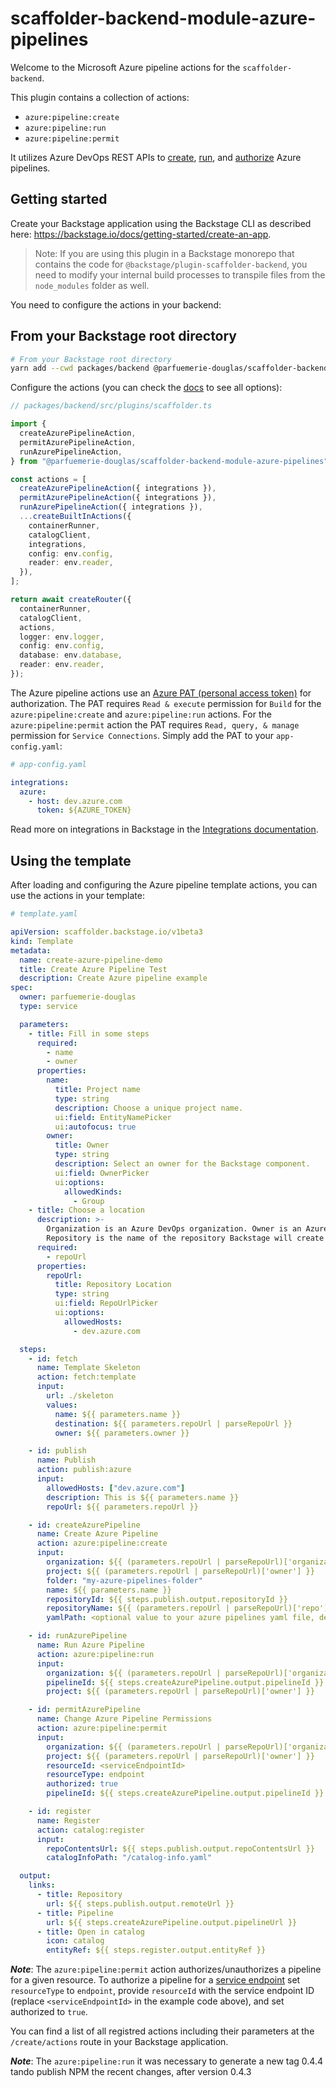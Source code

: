 # scaffolder-backend-module-azure-pipelines

Welcome to the Microsoft Azure pipeline actions for the `scaffolder-backend`.

This plugin contains a collection of actions:

- `azure:pipeline:create`
- `azure:pipeline:run`
- `azure:pipeline:permit`

It utilizes Azure DevOps REST APIs to
[create](https://docs.microsoft.com/en-us/rest/api/azure/devops/pipelines/pipelines/create?view=azure-devops-rest-6.1),
[run](https://docs.microsoft.com/en-us/rest/api/azure/devops/pipelines/runs/run-pipeline?view=azure-devops-rest-6.1),
and
[authorize](https://docs.microsoft.com/en-us/rest/api/azure/devops/approvalsandchecks/pipeline-permissions/update-pipeline-permisions-for-resource?view=azure-devops-rest-7.1)
Azure pipelines.

## Getting started

Create your Backstage application using the Backstage CLI as described here:
<https://backstage.io/docs/getting-started/create-an-app>.

> Note: If you are using this plugin in a Backstage monorepo that contains the
> code for `@backstage/plugin-scaffolder-backend`, you need to modify your
> internal build processes to transpile files from the `node_modules` folder as
> well.

You need to configure the actions in your backend:

## From your Backstage root directory

```sh
# From your Backstage root directory
yarn add --cwd packages/backend @parfuemerie-douglas/scaffolder-backend-module-azure-pipelines
```

Configure the actions (you can check the
[docs](https://backstage.io/docs/features/software-templates/writing-custom-actions#registering-custom-actions)
to see all options):

```typescript
// packages/backend/src/plugins/scaffolder.ts

import {
  createAzurePipelineAction,
  permitAzurePipelineAction,
  runAzurePipelineAction,
} from "@parfuemerie-douglas/scaffolder-backend-module-azure-pipelines";

const actions = [
  createAzurePipelineAction({ integrations }),
  permitAzurePipelineAction({ integrations }),
  runAzurePipelineAction({ integrations }),
  ...createBuiltInActions({
    containerRunner,
    catalogClient,
    integrations,
    config: env.config,
    reader: env.reader,
  }),
];

return await createRouter({
  containerRunner,
  catalogClient,
  actions,
  logger: env.logger,
  config: env.config,
  database: env.database,
  reader: env.reader,
});
```

The Azure pipeline actions use an [Azure PAT (personal access
token)](https://docs.microsoft.com/en-us/azure/devops/organizations/accounts/use-personal-access-tokens-to-authenticate)
for authorization. The PAT requires `Read & execute` permission for `Build` for
the `azure:pipeline:create` and `azure:pipeline:run` actions. For the
`azure:pipeline:permit` action the PAT requires `Read, query, & manage`
permission for `Service Connections`. Simply add the PAT to your
`app-config.yaml`:

```yaml
# app-config.yaml

integrations:
  azure:
    - host: dev.azure.com
      token: ${AZURE_TOKEN}
```

Read more on integrations in Backstage in the [Integrations
documentation](https://backstage.io/docs/integrations/).

## Using the template

After loading and configuring the Azure pipeline template actions, you can use
the actions in your template:

```yaml
# template.yaml

apiVersion: scaffolder.backstage.io/v1beta3
kind: Template
metadata:
  name: create-azure-pipeline-demo
  title: Create Azure Pipeline Test
  description: Create Azure pipeline example
spec:
  owner: parfuemerie-douglas
  type: service

  parameters:
    - title: Fill in some steps
      required:
        - name
        - owner
      properties:
        name:
          title: Project name
          type: string
          description: Choose a unique project name.
          ui:field: EntityNamePicker
          ui:autofocus: true
        owner:
          title: Owner
          type: string
          description: Select an owner for the Backstage component.
          ui:field: OwnerPicker
          ui:options:
            allowedKinds:
              - Group
    - title: Choose a location
      description: >-
        Organization is an Azure DevOps organization. Owner is an Azure DevOps project.
        Repository is the name of the repository Backstage will create for you.
      required:
        - repoUrl
      properties:
        repoUrl:
          title: Repository Location
          type: string
          ui:field: RepoUrlPicker
          ui:options:
            allowedHosts:
              - dev.azure.com

  steps:
    - id: fetch
      name: Template Skeleton
      action: fetch:template
      input:
        url: ./skeleton
        values:
          name: ${{ parameters.name }}
          destination: ${{ parameters.repoUrl | parseRepoUrl }}
          owner: ${{ parameters.owner }}

    - id: publish
      name: Publish
      action: publish:azure
      input:
        allowedHosts: ["dev.azure.com"]
        description: This is ${{ parameters.name }}
        repoUrl: ${{ parameters.repoUrl }}

    - id: createAzurePipeline
      name: Create Azure Pipeline
      action: azure:pipeline:create
      input:
        organization: ${{ (parameters.repoUrl | parseRepoUrl)['organization'] }}
        project: ${{ (parameters.repoUrl | parseRepoUrl)['owner'] }}
        folder: "my-azure-pipelines-folder"
        name: ${{ parameters.name }}
        repositoryId: ${{ steps.publish.output.repositoryId }}
        repositoryName: ${{ (parameters.repoUrl | parseRepoUrl)['repo'] }}
        yamlPath: <optional value to your azure pipelines yaml file, defaults to ./azure-pipelines.yaml>

    - id: runAzurePipeline
      name: Run Azure Pipeline
      action: azure:pipeline:run
      input:
        organization: ${{ (parameters.repoUrl | parseRepoUrl)['organization'] }}
        pipelineId: ${{ steps.createAzurePipeline.output.pipelineId }}
        project: ${{ (parameters.repoUrl | parseRepoUrl)['owner'] }}

    - id: permitAzurePipeline
      name: Change Azure Pipeline Permissions
      action: azure:pipeline:permit
      input:
        organization: ${{ (parameters.repoUrl | parseRepoUrl)['organization'] }}
        project: ${{ (parameters.repoUrl | parseRepoUrl)['owner'] }}
        resourceId: <serviceEndpointId>
        resourceType: endpoint
        authorized: true
        pipelineId: ${{ steps.createAzurePipeline.output.pipelineId }}

    - id: register
      name: Register
      action: catalog:register
      input:
        repoContentsUrl: ${{ steps.publish.output.repoContentsUrl }}
        catalogInfoPath: "/catalog-info.yaml"

  output:
    links:
      - title: Repository
        url: ${{ steps.publish.output.remoteUrl }}
      - title: Pipeline
        url: ${{ steps.createAzurePipeline.output.pipelineUrl }}
      - title: Open in catalog
        icon: catalog
        entityRef: ${{ steps.register.output.entityRef }}
```

**_Note_**: The `azure:pipeline:permit` action authorizes/unauthorizes a
pipeline for a given resource. To authorize a pipeline for a [service
endpoint](https://docs.microsoft.com/en-us/azure/virtual-network/virtual-network-service-endpoints-overview)
set `resourceType` to `endpoint`, provide `resourceId` with the service endpoint
ID (replace `<serviceEndpointId>` in the example code above), and set authorized
to `true`.

You can find a list of all registred actions including their parameters at the
`/create/actions` route in your Backstage application.

**_Note_**: The `azure:pipeline:run`
it was necessary to generate a new tag 0.4.4 tando publish NPM the recent changes, after version 0.4.3